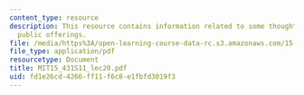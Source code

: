 ```yaml
---
content_type: resource
description: This resource contains information related to some thoughts on initial
  public offerings.
file: /media/https%3A/open-learning-course-data-rc.s3.amazonaws.com/15-431-entrepreneurial-finance-spring-2011/fd1e26cd4266ff11f6c8e1fbfd3019f3_MIT15_431S11_lec20.pdf
file_type: application/pdf
resourcetype: Document
title: MIT15_431S11_lec20.pdf
uid: fd1e26cd-4266-ff11-f6c8-e1fbfd3019f3
---
```

